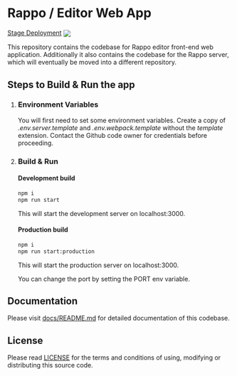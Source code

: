# Rappo / Editor Web App

<a href="https://stage.rappo.ai" target="_blank">Stage Deployment</a> <img style="vertical-align: middle" src="https://github.com/rappo-ai/editor-web-app/workflows/Deploy%20to%20Digital%20Ocean/badge.svg?branch=master">

This repository contains the codebase for Rappo editor front-end web application. Additionally it also contains the codebase for the Rappo server, which will eventually be moved into a different repository.


## Steps to Build & Run the app

1.  ### Environment Variables
    You will first need to set some environment variables. Create a copy of *.env.server.template* and *.env.webpack.template* without the *template* extension. Contact the Github code owner for credentials before proceeding.

2.  ### Build & Run
    #### Development build
    ```bash
    npm i
    npm run start
    ```
    This will start the development server on localhost:3000.

    #### Production build
    ```bash
    npm i
    npm run start:production
    ```
    This will start the production server on localhost:3000.
    
    You can change the port by setting the PORT env variable.

## Documentation

Please visit [docs/README.md](docs/README.md) for detailed documentation of this codebase.

## License

Please read [LICENSE](LICENSE.md) for the terms and conditions of using, modifying or distributing this source code.
